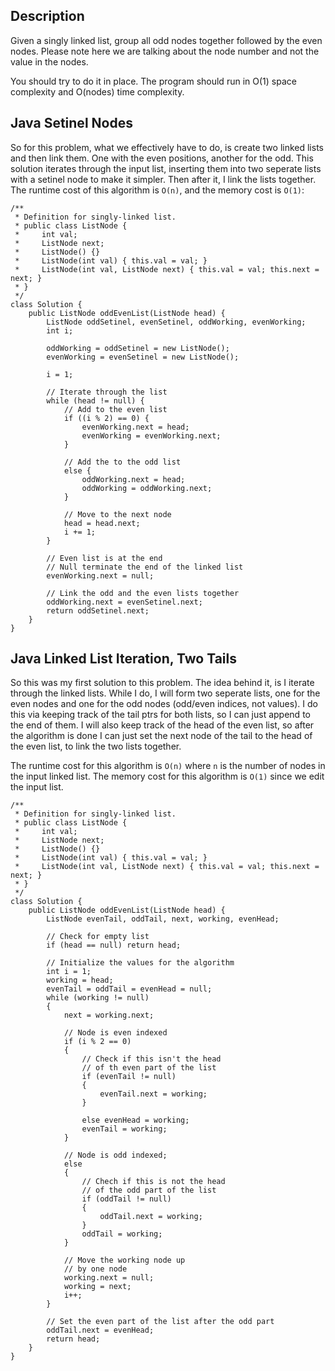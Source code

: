 ## Description

Given a singly linked list, group all odd nodes together followed by the even nodes. Please note here we are talking about the node number and not the value in the nodes.

You should try to do it in place. The program should run in O(1) space complexity and O(nodes) time complexity.

## Java Setinel Nodes

So for this problem, what we effectively have to do, is create two linked lists and then link them. One with the even positions, another for the odd. This solution iterates through the input list, inserting them into two seperate lists with a setinel node to make it simpler. Then after it, I link the lists together. The runtime cost of this algorithm is `O(n)`, and the memory cost is `O(1)`:

```
/**
 * Definition for singly-linked list.
 * public class ListNode {
 *     int val;
 *     ListNode next;
 *     ListNode() {}
 *     ListNode(int val) { this.val = val; }
 *     ListNode(int val, ListNode next) { this.val = val; this.next = next; }
 * }
 */
class Solution {
    public ListNode oddEvenList(ListNode head) {
        ListNode oddSetinel, evenSetinel, oddWorking, evenWorking;
        int i;
        
        oddWorking = oddSetinel = new ListNode();
        evenWorking = evenSetinel = new ListNode();
        
        i = 1;
        
        // Iterate through the list
        while (head != null) {
            // Add to the even list
            if ((i % 2) == 0) {
                evenWorking.next = head;
                evenWorking = evenWorking.next;
            }
            
            // Add the to the odd list
            else {
                oddWorking.next = head;
                oddWorking = oddWorking.next;
            }
            
            // Move to the next node
            head = head.next;
            i += 1;
        }
        
        // Even list is at the end
        // Null terminate the end of the linked list
        evenWorking.next = null;
        
        // Link the odd and the even lists together
        oddWorking.next = evenSetinel.next;
        return oddSetinel.next;
    }
}
```

## Java Linked List Iteration, Two Tails

So this was my first solution to this problem. The idea behind it, is I iterate through the linked lists. While I do, I will form two seperate lists, one for the even nodes and one for the odd nodes (odd/even indices, not values). I do this via keeping track of the tail ptrs for both lists, so I can just append to the end of them. I will also keep track of the head of the even list, so after the algorithm is done I can just set the next node of the tail to the head of the even list, to link the two lists together.

The runtime cost for this algorithm is `O(n)` where `n` is the number of nodes in the input linked list. The memory cost for this algorithm is `O(1)` since we edit the input list.

```
/**
 * Definition for singly-linked list.
 * public class ListNode {
 *     int val;
 *     ListNode next;
 *     ListNode() {}
 *     ListNode(int val) { this.val = val; }
 *     ListNode(int val, ListNode next) { this.val = val; this.next = next; }
 * }
 */
class Solution {
    public ListNode oddEvenList(ListNode head) {
        ListNode evenTail, oddTail, next, working, evenHead;
        
        // Check for empty list
        if (head == null) return head;
        
        // Initialize the values for the algorithm
        int i = 1;
        working = head;
        evenTail = oddTail = evenHead = null;
        while (working != null)
        {
            next = working.next;
            
            // Node is even indexed
            if (i % 2 == 0)
            {
                // Check if this isn't the head
                // of th even part of the list
                if (evenTail != null)
                {
                    evenTail.next = working;
                }
                
                else evenHead = working;
                evenTail = working;
            }
            
            // Node is odd indexed;
            else
            {
                // Chech if this is not the head
                // of the odd part of the list
                if (oddTail != null)
                {
                    oddTail.next = working;
                }
                oddTail = working;                
            }
            
            // Move the working node up
            // by one node
            working.next = null;
            working = next;
            i++;
        }
        
        // Set the even part of the list after the odd part
        oddTail.next = evenHead;
        return head;
    }
}
```